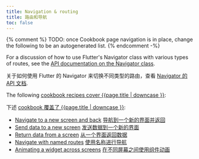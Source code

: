 ```yaml
---
title: Navigation & routing
title: 路由和导航
toc: false
---
```


{% comment %}
TODO: once Cookbook page navigation is in place, change the following to be an autogenerated list.
{% endcomment -%}

For a discussion of how to use Flutter's Navigator class with various types of routes, see the [API documentation on the Navigator class]({{site.api}}/flutter/widgets/Navigator-class.html).

关于如何使用 Flutter 的 Navigator 来切换不同类型的路由，查看 [Navigator 的 API 文档]({{site.api}}/flutter/widgets/Navigator-class.html).


The following [cookbook recipes cover {{page.title | downcase }}][cookbook]:

下述 [cookbook 覆盖了 {{page.title | downcase }}][cookbook]:

* [Navigate to a new screen and back](/docs/cookbook/navigation/navigation-basics)
  [导航到一个新的界面并返回](/docs/cookbook/navigation/navigation-basics)
* [Send data to a new screen](/docs/cookbook/navigation/passing-data)
  [发送数据到一个新的界面](/docs/cookbook/navigation/passing-data)
* [Return data from a screen](/docs/cookbook/navigation/returning-data)
  [从一个界面返回数据](/docs/cookbook/navigation/returning-data)
* [Navigate with named routes](/docs/cookbook/navigation/named-routes)
  [使用名称进行导航](/docs/cookbook/navigation/named-routes)
* [Animating a widget across screens](/docs/cookbook/navigation/hero-animations)
  [在不同屏幕之间使用组件动画](/docs/cookbook/navigation/hero-animations)

[cookbook]: /docs/cookbook#navigation
